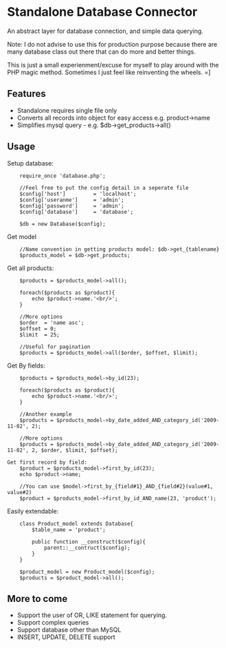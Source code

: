 # Standalone Database Connector

An abstract layer for database connection, and simple data querying. 


Note: I do not advise to use this for production purpose because there are many database class out there that can do more and better things. 

This is just a small experienment/excuse for myself to play around with the PHP magic method. 
Sometimes I just feel like reinventing the wheels. =] 
 
## Features

* Standalone requires single file only
* Converts all records into object for easy access e.g. product->name
* Simplifies mysql query - e.g. $db->get_products->all()

## Usage

Setup database: 
```
	require_once 'database.php';

	//Feel free to put the config detail in a seperate file 
	$config['host'] 		= 'localhost';
	$config['useranme'] 	= 'admin';
	$config['password'] 	= 'admin';
	$config['database']		= 'database';
	
	$db = new Database($config);
```

Get model
```
	//Name convention in getting products model: $db->get_{tablename}
	$products_model = $db->get_products;
```
Get all products:
```
	$products = $products_model->all();

	foreach($products as $product){
   		echo $product->name.'<br/>';
	}

	//More options
	$order	= 'name asc';
	$offset	= 0;
	$limit	= 25;
	
	//Useful for pagination
	$products = $products_model->all($order, $offset, $limit);
```	
Get By fields:
```
	$products = $products_model->by_id(23);

	foreach($products as $product){
		echo $product->name.'<br/>';
	}
	
	//Another example
	$products = $products_model->by_date_added_AND_category_id('2009-11-02', 2);
	
	//More options
	$products = $products_model->by_date_added_AND_category_id('2009-11-02', 2, $order, $limit, $offset);
	
Get first record by field:
	$product = $products_model->first_by_id(23);
	echo $product->name;	
	
	//You can use $model->first_by_{field#1}_AND_{field#2}(value#1, value#2)
	$product = $products_model->first_by_id_AND_name(23, 'product');
```
Easily extendable:
```
	class Product_model extends Database{
		$table_name = 'product';
		
		public function __construct($config){
			parent::__contruct($config);
		}
	}
	
	$product_model = new Product_model($config);
	$products = $product_model->all();
```	
## More to come
* Support the user of OR, LIKE statement for querying.
* Support complex queries
* Support database other than MySQL
* INSERT, UPDATE, DELETE support

		

	
